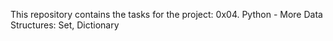 This repository contains the tasks for the project: 0x04. Python - More Data Structures: Set, Dictionary
